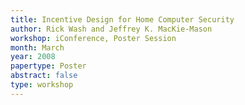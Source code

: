 ```yaml
---
title: Incentive Design for Home Computer Security
author: Rick Wash and Jeffrey K. MacKie-Mason
workshop: iConference, Poster Session
month: March
year: 2008
papertype: Poster
abstract: false
type: workshop
---
```

